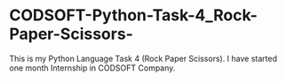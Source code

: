 # CODSOFT-Python-Task-4_Rock-Paper-Scissors-
This is my Python Language Task 4 (Rock Paper Scissors). I have started one month Internship in CODSOFT Company.
